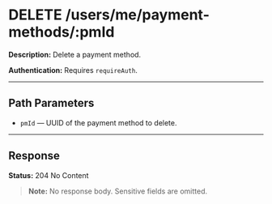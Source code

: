 # DELETE /users/me/payment-methods/:pmId

**Description:** Delete a payment method.

**Authentication:** Requires `requireAuth`.

---

## Path Parameters

- `pmId` — UUID of the payment method to delete.

---

## Response

**Status:** 204 No Content

> **Note:** No response body. Sensitive fields are omitted.
